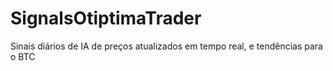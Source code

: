 # SignalsOtiptimaTrader
Sinais diários de IA de preços atualizados em tempo real, e tendências para o BTC
